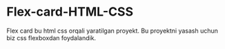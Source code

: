 # Flex-card-HTML-CSS
Flex card bu html css orqali yaratilgan proyekt. Bu proyektni yasash uchun biz css flexboxdan foydalandik.
